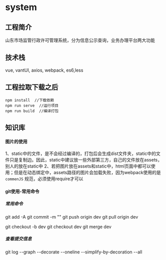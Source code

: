 # system
## 工程简介
山东市场监管行政许可管理系统，分为信息公示查询，业务办理平台两大功能


## 技术栈
vue, vantUI, axios, webpack, es6,less

## 工程拉取下载之后
```
npm install  //下载依赖
npm run serve  //运行项目
npm run build  //编译打包
```

## 知识库

#### 图片的使用
1、static中的文件，是不会经过编译的，打包后会生成dist文件夹，static中的文件只是复制边。因此，static中建议放一些外部第三方，自己的文件放在assets，别人的放在static中
2、若把图片放在assets和static中，html页面中都可以使用；但是在动态绑定中，assets路径的图片会加载失败，因为webpack使用的是 ` commenJS ` 规范，必须使用require才可以

#### git使用-常用命令
##### 常用命令
git add -A
git commit -m ""
git push origin dev
git pull origin dev

git checkout -b  dev
git checkout dev
git merge dev
##### 查看提交信息
git log --graph --decorate --oneline --simplify-by-decoration --all

